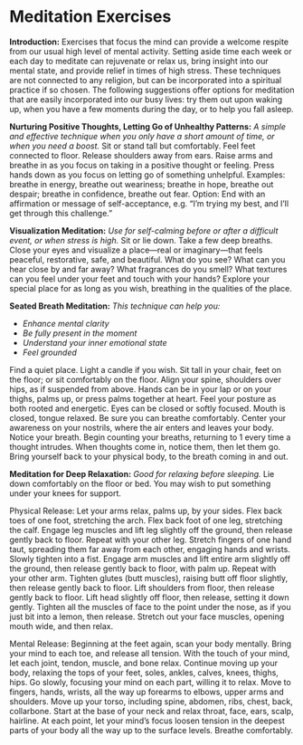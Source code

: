 # Meditation Exercises

**Introduction:** Exercises that focus the mind can provide a welcome respite from our usual high level of mental activity. Setting aside time each week or each day to meditate can rejuvenate or relax us, bring insight into our mental state, and provide relief in times of high stress. These techniques are not connected to any religion, but can be incorporated into a spiritual practice if so chosen. The following suggestions offer options for meditation that are easily incorporated into our busy lives: try them out upon waking up, when you have a few moments during the day, or to help you fall asleep.

**Nurturing Positive Thoughts, Letting Go of Unhealthy Patterns:** *A simple and effective technique when you only have a short amount of time, or when you need a boost.*
Sit or stand tall but comfortably. Feel feet connected to floor. Release shoulders away from ears. Raise arms and breathe in as you focus on taking in a positive thought or feeling. Press hands down as you focus on letting go of something unhelpful. Examples: breathe in energy, breathe out weariness; breathe in hope, breathe out despair; breathe in confidence, breathe out fear. Option: End with an affirmation or message of self-acceptance, e.g. “I’m trying my best, and I’ll get through this challenge.”

**Visualization Meditation:** *Use for self-calming before or after a difficult event, or when stress is high.*
Sit or lie down. Take a few deep breaths. Close your eyes and visualize a place—real or imaginary—that feels peaceful, restorative, safe, and beautiful. What do you see? What can you hear close by and far away? What fragrances do you smell? What textures can you feel under your feet and touch with your hands? Explore your special place for as long as you wish, breathing in the qualities of the place.

**Seated Breath Meditation:** *This technique can help you:*
- *Enhance mental clarity*
- *Be fully present in the moment*
- *Understand your inner emotional state*
- *Feel grounded*

Find a quiet place. Light a candle if you wish. Sit tall in your chair, feet on the floor; or sit comfortably on the floor. Align your spine, shoulders over hips, as if suspended from above. Hands can be in your lap or on your thighs, palms up, or press palms together at heart. Feel your posture as both rooted and energetic. Eyes can be closed or softly focused. Mouth is closed, tongue relaxed. Be sure you can breathe comfortably.
Center your awareness on your nostrils, where the air enters and leaves your body. Notice your breath. Begin counting your breaths, returning to 1 every time a thought intrudes. When thoughts come in, notice them, then let them go. Bring yourself back to your physical body, to the breath coming in and out.

**Meditation for Deep Relaxation:** *Good for relaxing before sleeping.*
Lie down comfortably on the floor or bed. You may wish to put something under your knees for support.

Physical Release: Let your arms relax, palms up, by your sides. Flex back toes of one foot, stretching the arch. Flex back foot of one leg, stretching the calf. Engage leg muscles and lift leg slightly off the ground, then release gently back to floor. Repeat with your other leg. Stretch fingers of one hand taut, spreading them far away from each other, engaging hands and wrists. Slowly tighten into a fist. Engage arm muscles and lift entire arm slightly off the ground, then release gently back to floor, with palm up. Repeat with your other arm. Tighten glutes (butt muscles), raising butt off floor slightly, then release gently back to floor. Lift shoulders from floor, then release gently back to floor. Lift head slightly off floor, then release, setting it down gently. Tighten all the muscles of face to the point under the nose, as if you just bit into a lemon, then release. Stretch out your face muscles, opening mouth wide, and then relax.

Mental Release: Beginning at the feet again, scan your body mentally. Bring your mind to each toe, and release all tension. With the touch of your mind, let each joint, tendon, muscle, and bone relax. Continue moving up your body, relaxing the tops of your feet, soles, ankles, calves, knees, thighs, hips. Go slowly, focusing your mind on each part, willing it to relax. Move to fingers, hands, wrists, all the way up forearms to elbows, upper arms and shoulders. Move up your torso, including spine, abdomen, ribs, chest, back, collarbone. Start at the base of your neck and relax throat, face, ears, scalp, hairline. At each point, let your mind’s focus loosen tension in the deepest parts of your body all the way up to the surface levels. Breathe comfortably.
